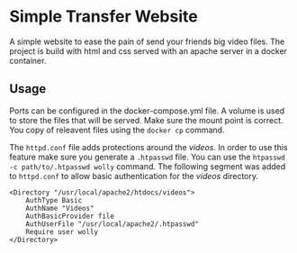 # Simple Transfer Website

A simple website to ease the pain of send your friends big video files. The project is build with html and css served with an apache server in a docker container.

## Usage
Ports can be configured in the docker-compose.yml file. A volume is used to store the files that will be served. Make sure the mount point is correct. You copy of releavent files using the `docker cp` command.

The `httpd.conf` file adds protections around the *videos*. In order to use this feature make sure you generate a `.htpasswd` file. You can use the `htpasswd -c path/to/.htpasswd wolly` command.
The following segment was added to `httpd.conf` to allow basic authentication for the *videos* directory.

```
<Directory "/usr/local/apache2/htdocs/videos">
    AuthType Basic
    AuthName "Videos"
    AuthBasicProvider file
    AuthUserFile "/usr/local/apache2/.htpasswd"
    Require user wolly
</Directory>
```
